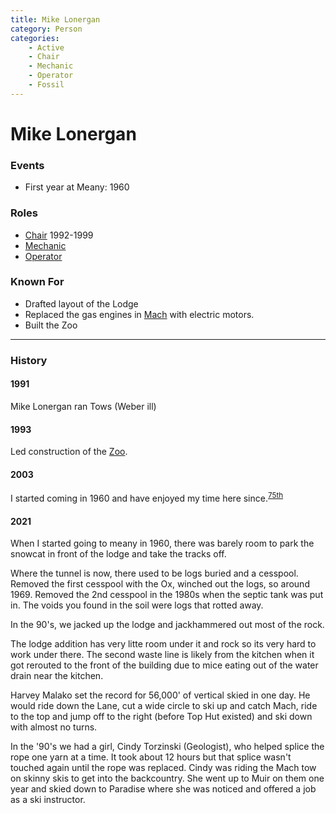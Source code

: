```yaml
---
title: Mike Lonergan
category: Person
categories:
    - Active
    - Chair
    - Mechanic
    - Operator
    - Fossil
---
```

# Mike Lonergan
### Events
- First year at Meany: 1960

### Roles
- [Chair](/Person/Chair) 1992-1999
- [Mechanic](/Person/Mechanic)
- [Operator](/Person/Operator)

### Known For
- Drafted layout of the Lodge
- Replaced the gas engines in [Mach](Mach) with electric motors.
- Built the Zoo

---
### History
#### 1991

Mike Lonergan ran Tows (Weber ill)

#### 1993

Led construction of the [Zoo](/Building/Zoo).

#### 2003

I started coming in 1960 and have enjoyed my time here since.<sup>[75th][]</sup>

#### 2021

When I started going to meany in 1960, there was barely room to park the snowcat in front of the lodge and take the tracks off.

Where the tunnel is now, there used to be logs buried and a cesspool. Removed the first cesspool with the Ox, winched out the logs, so around 1969. Removed the 2nd cesspool in the 1980s when the septic tank was put in. The voids you found in the soil were logs that rotted away.

In the 90's, we jacked up the lodge and jackhammered out most of the rock. 

The lodge addition has very litte room under it and rock so its very hard to work under there. The second waste line is likely from the kitchen when it got rerouted to the front of the building due to mice eating out of the water drain near the kitchen.

Harvey Malako set the record for 56,000' of vertical skied in one day. He would ride down the Lane, cut a wide circle to ski up and catch Mach, ride to the top and jump off to the right (before Top Hut existed) and ski down with almost no turns.

In the '90's we had a girl, Cindy Torzinski (Geologist), who helped splice the rope one yarn at a time. It took about 12 hours but that splice wasn't touched again until the rope was replaced. Cindy was riding the Mach tow on skinny skis to get into the backcountry. She went up to Muir on them one year and skied down to Paradise where she was noticed and offered a job as a ski instructor.


[75th]: Anniversary#75th